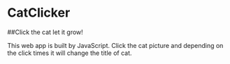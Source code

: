 # CatClicker
##Click the cat let it grow!

This web app is built by JavaScript. Click the cat picture and depending on the click times it will change the title of cat.
